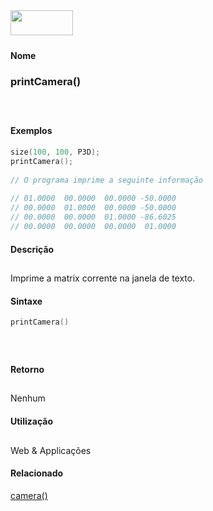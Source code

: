 <img height="40" src="../images/1pix.gif" width="100"/>
<img height="1" src="../images/1pix.gif" width="20"/>
<img height="1" src="../images/1pix.gif" width="555"/>

#### Nome
### printCamera()
<img height="25" src="../images/1pix.gif" width="1"/>

#### Exemplos

```pde
size(100, 100, P3D); 
printCamera(); 
 
// O programa imprime a seguinte informação 
 
// 01.0000  00.0000  00.0000 -50.0000 
// 00.0000  01.0000  00.0000 -50.0000 
// 00.0000  00.0000  01.0000 -86.6025 
// 00.0000  00.0000  00.0000  01.0000 

```

#### Descrição
Imprime a matrix corrente na janela de texto.
<img height="25" src="../images/1pix.gif" width="1"/>

#### Sintaxe
```pde
printCamera()

```
<img height="25" src="../images/1pix.gif" width="1"/>

#### Retorno

	
Nenhum
<img height="25" src="../images/1pix.gif" width="1"/>

#### Utilização

	
Web & Applicações
<img height="25" src="../images/1pix.gif" width="1"/>

#### Relacionado
[camera()](camera_)
